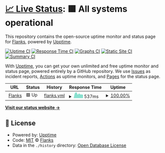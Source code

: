 # [📈 Live Status](https://flanksio.github.io/status_page_flanksapi): <!--live status--> **🟩 All systems operational**

This repository contains the open-source uptime monitor and status page for [Flanks](www.flanks.io), powered by [Upptime](https://github.com/upptime/upptime).

[![Uptime CI](https://github.com/flanksio/status_page_flanksapi/workflows/Uptime%20CI/badge.svg)](https://github.com/flanksio/status_page_flanksapi/actions?query=workflow%3A%22Uptime+CI%22)
[![Response Time CI](https://github.com/flanksio/status_page_flanksapi/workflows/Response%20Time%20CI/badge.svg)](https://github.com/flanksio/status_page_flanksapi/actions?query=workflow%3A%22Response+Time+CI%22)
[![Graphs CI](https://github.com/flanksio/status_page_flanksapi/workflows/Graphs%20CI/badge.svg)](https://github.com/flanksio/status_page_flanksapi/actions?query=workflow%3A%22Graphs+CI%22)
[![Static Site CI](https://github.com/flanksio/status_page_flanksapi/workflows/Static%20Site%20CI/badge.svg)](https://github.com/flanksio/status_page_flanksapi/actions?query=workflow%3A%22Static+Site+CI%22)
[![Summary CI](https://github.com/flanksio/status_page_flanksapi/workflows/Summary%20CI/badge.svg)](https://github.com/flanksio/status_page_flanksapi/actions?query=workflow%3A%22Summary+CI%22)

With [Upptime](https://upptime.js.org), you can get your own unlimited and free uptime monitor and status page, powered entirely by a GitHub repository. We use [Issues](https://github.com/flanksio/status_page_flanksapi/issues) as incident reports, [Actions](https://github.com/flanksio/status_page_flanksapi/actions) as uptime monitors, and [Pages](https://flanksio.github.io/status_page_flanksapi) for the status page.

<!--start: status pages-->
<!-- This summary is generated by Upptime (https://github.com/upptime/upptime) -->
<!-- Do not edit this manually, your changes will be overwritten -->
<!-- prettier-ignore -->
| URL | Status | History | Response Time | Uptime |
| --- | ------ | ------- | ------------- | ------ |
| <img alt="" src="https://icons.duckduckgo.com/ip3/api.flanks.io.ico" height="13"> [Flanks](https://api.flanks.io) | 🟩 Up | [flanks.yml](https://github.com/flanksio/status_page_flanksapi/commits/HEAD/history/flanks.yml) | <details><summary><img alt="Response time graph" src="./graphs/flanks/response-time-week.png" height="20"> 537ms</summary><br><a href="https://flanksio.github.io/status_page_flanksapi/history/flanks"><img alt="Response time 619" src="https://img.shields.io/endpoint?url=https%3A%2F%2Fraw.githubusercontent.com%2Fflanksio%2Fstatus_page_flanksapi%2FHEAD%2Fapi%2Fflanks%2Fresponse-time.json"></a><br><a href="https://flanksio.github.io/status_page_flanksapi/history/flanks"><img alt="24-hour response time 417" src="https://img.shields.io/endpoint?url=https%3A%2F%2Fraw.githubusercontent.com%2Fflanksio%2Fstatus_page_flanksapi%2FHEAD%2Fapi%2Fflanks%2Fresponse-time-day.json"></a><br><a href="https://flanksio.github.io/status_page_flanksapi/history/flanks"><img alt="7-day response time 537" src="https://img.shields.io/endpoint?url=https%3A%2F%2Fraw.githubusercontent.com%2Fflanksio%2Fstatus_page_flanksapi%2FHEAD%2Fapi%2Fflanks%2Fresponse-time-week.json"></a><br><a href="https://flanksio.github.io/status_page_flanksapi/history/flanks"><img alt="30-day response time 598" src="https://img.shields.io/endpoint?url=https%3A%2F%2Fraw.githubusercontent.com%2Fflanksio%2Fstatus_page_flanksapi%2FHEAD%2Fapi%2Fflanks%2Fresponse-time-month.json"></a><br><a href="https://flanksio.github.io/status_page_flanksapi/history/flanks"><img alt="1-year response time 619" src="https://img.shields.io/endpoint?url=https%3A%2F%2Fraw.githubusercontent.com%2Fflanksio%2Fstatus_page_flanksapi%2FHEAD%2Fapi%2Fflanks%2Fresponse-time-year.json"></a></details> | <details><summary><a href="https://flanksio.github.io/status_page_flanksapi/history/flanks">100.00%</a></summary><a href="https://flanksio.github.io/status_page_flanksapi/history/flanks"><img alt="All-time uptime 100.00%" src="https://img.shields.io/endpoint?url=https%3A%2F%2Fraw.githubusercontent.com%2Fflanksio%2Fstatus_page_flanksapi%2FHEAD%2Fapi%2Fflanks%2Fuptime.json"></a><br><a href="https://flanksio.github.io/status_page_flanksapi/history/flanks"><img alt="24-hour uptime 100.00%" src="https://img.shields.io/endpoint?url=https%3A%2F%2Fraw.githubusercontent.com%2Fflanksio%2Fstatus_page_flanksapi%2FHEAD%2Fapi%2Fflanks%2Fuptime-day.json"></a><br><a href="https://flanksio.github.io/status_page_flanksapi/history/flanks"><img alt="7-day uptime 100.00%" src="https://img.shields.io/endpoint?url=https%3A%2F%2Fraw.githubusercontent.com%2Fflanksio%2Fstatus_page_flanksapi%2FHEAD%2Fapi%2Fflanks%2Fuptime-week.json"></a><br><a href="https://flanksio.github.io/status_page_flanksapi/history/flanks"><img alt="30-day uptime 100.00%" src="https://img.shields.io/endpoint?url=https%3A%2F%2Fraw.githubusercontent.com%2Fflanksio%2Fstatus_page_flanksapi%2FHEAD%2Fapi%2Fflanks%2Fuptime-month.json"></a><br><a href="https://flanksio.github.io/status_page_flanksapi/history/flanks"><img alt="1-year uptime 100.00%" src="https://img.shields.io/endpoint?url=https%3A%2F%2Fraw.githubusercontent.com%2Fflanksio%2Fstatus_page_flanksapi%2FHEAD%2Fapi%2Fflanks%2Fuptime-year.json"></a></details>

<!--end: status pages-->

[**Visit our status website →**](https://flanksio.github.io/status_page_flanksapi)

## 📄 License

- Powered by: [Upptime](https://github.com/upptime/upptime)
- Code: [MIT](./LICENSE) © [Flanks](www.flanks.io)
- Data in the `./history` directory: [Open Database License](https://opendatacommons.org/licenses/odbl/1-0/)
